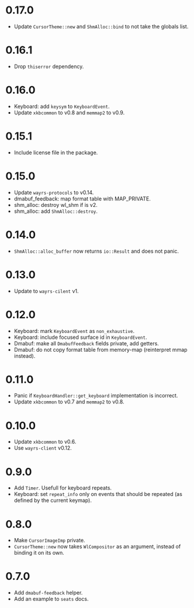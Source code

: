 # 0.17.0

- Update `CursorTheme::new` and `ShmAlloc::bind` to not take the globals list.

# 0.16.1

- Drop `thiserror` dependency.

# 0.16.0

- Keyboard: add `keysym` to `KeyboardEvent`.
- Update `xkbcommon` to v0.8 and `memmap2` to v0.9.

# 0.15.1

- Include license file in the package.

# 0.15.0

- Update `wayrs-protocols` to v0.14.
- dmabuf_feedback: map format table with MAP_PRIVATE.
- shm_alloc: destroy wl_shm if is v2.
- shm_alloc: add `ShmAlloc::destroy`.

# 0.14.0

- `ShmAlloc::alloc_buffer` now returns `io::Result` and does not panic.

# 0.13.0

- Update to `wayrs-cilent` v1.

# 0.12.0

- Keyboard: mark `KeyboardEvent` as `non_exhaustive`.
- Keyboard: include focused surface id in `KeyboardEvent`.
- Dmabuf: make all `DmabufFeedback` fields private, add getters.
- Dmabuf: do not copy format table from memory-map (reinterpret mmap instead).

# 0.11.0

- Panic if `KeyboardHandler::get_keyboard` implementation is incorrect.
- Update `xkbcommon` to v0.7 and `memmap2` to v0.8.

# 0.10.0

- Update `xkbcommon` to v0.6.
- Use `wayrs-client` v0.12.

# 0.9.0

- Add `Timer`. Usefull for keyboard repeats.
- Keyboard: set `repeat_info` only on events that should be repeated (as defined by the current keymap).

# 0.8.0

- Make `CursorImageImp` private.
- `CursorTheme::new` now takes `WlCompositor` as an argument, instead of binding it on its own.

# 0.7.0

- Add `dmabuf-feedback` helper.
- Add an example to `seats` docs.
